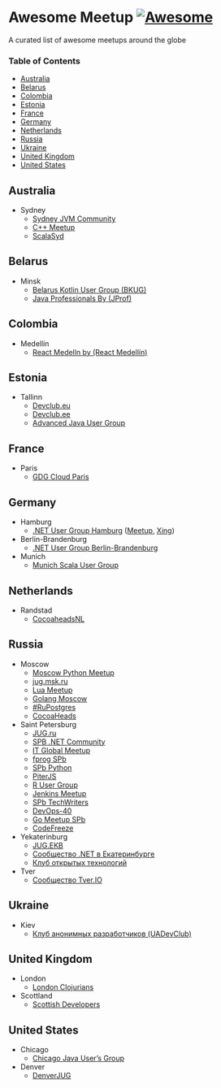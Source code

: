 # Awesome Meetup [![Awesome](https://cdn.rawgit.com/sindresorhus/awesome/d7305f38d29fed78fa85652e3a63e154dd8e8829/media/badge.svg)](https://github.com/sindresorhus/awesome)

A curated list of awesome meetups around the globe

### Table of Contents

* [Australia](#australia)
* [Belarus](#belarus)
* [Colombia](#colombia)
* [Estonia](#estonia)
* [France](#france)
* [Germany](#germany)
* [Netherlands](#netherlands)
* [Russia](#russia)
* [Ukraine](#ukraine)
* [United Kingdom](#united-kingdom)
* [United States](#united-states)

## Australia
- Sydney
  - [Sydney JVM Community](http://www.meetup.com/Sydney-JVM-Community/)
  - [C++ Meetup](http://www.meetup.com/SydneyCPlusPlusMeetup/)
  - [ScalaSyd](https://www.meetup.com/scalasyd/)

## Belarus
- Minsk
  - [Belarus Kotlin User Group (BKUG)](https://bkug.by/)
  - [Java Professionals By (JProf)](http://jprof.by/)
  
## Colombia
- Medellín
  - [React Medelln by (React Medellín)](http://www.meetup.com/React-Medellin)

## Estonia
- Tallinn
  - [Devclub.eu](http://devclub.eu/)
  - [Devclub.ee](http://devclub.ee/)
  - [Advanced Java User Group](http://www.meetup.com/Advanced-Java-Estonia/)


## France
- Paris
  - [GDG Cloud Paris](https://www.meetup.com/GDG-Cloud-Paris)

## Germany
- Hamburg
  - [.NET User Group Hamburg](http://dotnet-usergroup-hamburg.de/) ([Meetup](https://www.meetup.com/Hamburg-C-Net-Meetup/), [Xing](https://www.xing.com/communities/groups/punkt-net-user-group-hamburg-c22e-1019884))
- Berlin-Brandenburg
  - [.NET User Group Berlin-Brandenburg](http://dnugbb.azurewebsites.net/)
- Munich
  - [Munich Scala User Group](http://www.meetup.com/ScalaMuc/)
  
## Netherlands
- Randstad
  - [CocoaheadsNL](http://cocoaheads.nl/)

## Russia
- Moscow
  - [Moscow Python Meetup](http://www.moscowpython.ru/)
  - [jug.msk.ru](https://vk.com/jugmsk)
  - [Lua Meetup](http://www.meetup.com/lua-in-moscow/)
  - [Golang Moscow](http://www.meetup.com/Golang-Moscow/)
  - [#RuPostgres](http://www.meetup.com/postgresqlrussia/events/228840567/)
  - [CocoaHeads](http://www.cocoaheads.ru/)
- Saint Petersburg
  - [JUG.ru](https://vk.com/jugru)
  - [SPB .NET Community](https://plus.google.com/communities/115643868183582812348)
  - [IT Global Meetup](http://piter-united.ru/)
  - [fprog SPb](https://plus.google.com/communities/106931692847918217517)
  - [SPb Python](https://plus.google.com/communities/107328406287050920928)
  - [PiterJS](https://vk.com/piterjs)
  - [R User Group](https://vk.com/spbrug)
  - [Jenkins Meetup](http://www.meetup.com/St-Petersburg-Jenkins-Meetup/)
  - [SPb TechWriters](https://plus.google.com/u/0/communities/111110772662436773783)
  - [DevOps-40](https://www.meetup.com/DevOps-40/)
  - [Go Meetup SPb](http://www.meetup.com/Golang-Peter/)
  - [CodeFreeze](https://vk.com/codefreeze)
- Yekaterinburg
  - [JUG.EKB](https://vk.com/jugekb)
  - [Сообщество .NET в Екатеринбурге](https://vk.com/dotnetekb)
  - [Клуб открытых технологий](http://ot-club.org)
- Tver
  - [Сообщество Tver.IO](http://tver.io/)

## Ukraine
- Kiev
  - [Клуб анонимных разработчиков (UADevClub)](http://xpinjection.com/club/)

## United Kingdom
- London
  - [London Clojurians](http://www.londonclojurians.org/)
- Scottland
  - [Scottish Developers](https://scottishdevelopers.com/)
  
## United States
- Chicago
  - [Chicago Java User’s Group](http://www.meetup.com/ChicagoJUG/)
- Denver
  - [DenverJUG](http://www.denverjug.org/)
